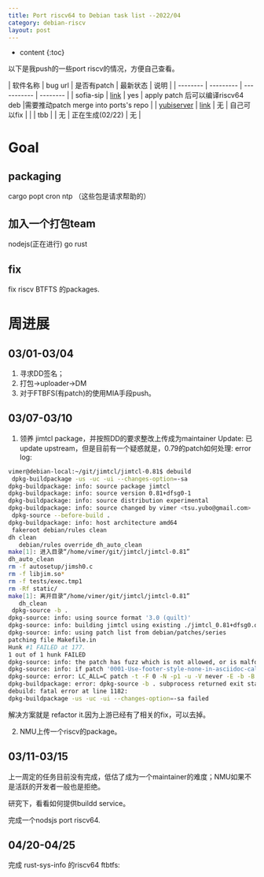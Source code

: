 ```yaml
---
title: Port riscv64 to Debian task list --2022/04
category: debian-riscv
layout: post
---
```

* content
{:toc}

以下是我push的一些port riscv的情况，方便自己查看。

| 软件名称 | bug url   | 是否有patch | 最新状态 |   说明 |
| -------- | --------- | ----------- | -------- |
| sofia-sip  | [link](https://bugs.debian.org/cgi-bin/bugreport.cgi?bug=978498) |  yes           |  apply patch 后可以编译riscv64 deb |需要推动patch merge into ports's repo      |
| [yubiserver](https://udd.debian.org/cgi-bin/ftbfs.cgi?arch=riscv64)     | [link](https://buildd.debian.org/status/package.php?p=yubiserver&suite=sid)     | 无 | 自己可以fix  | |
| tbb | | 无 | 正在生成(02/22) | 无 |

# Goal

## packaging
cargo  popt cron ntp （这些包是请求帮助的）

## 加入一个打包team

nodejs(正在进行)   go   rust

## fix 

fix riscv BTFTS 的packages.

# 周进展
## 03/01-03/04
1. 寻求DD签名；
2. 打包->uploader->DM
3. 对于FTBFS(有patch)的使用MIA手段push。

## 03/07-03/10
1. 领养 jimtcl package，并按照DD的要求整改上传成为maintainer
Update: 已update upstream，但是目前有一个疑惑就是，0.79的patch如何处理:
error log:

```bash
vimer@debian-local:~/git/jimtcl/jimtcl-0.81$ debuild
 dpkg-buildpackage -us -uc -ui --changes-option=-sa
dpkg-buildpackage: info: source package jimtcl
dpkg-buildpackage: info: source version 0.81+dfsg0-1
dpkg-buildpackage: info: source distribution experimental
dpkg-buildpackage: info: source changed by vimer <tsu.yubo@gmail.com>
 dpkg-source --before-build .
dpkg-buildpackage: info: host architecture amd64
 fakeroot debian/rules clean
dh clean
   debian/rules override_dh_auto_clean
make[1]: 进入目录“/home/vimer/git/jimtcl/jimtcl-0.81”
dh_auto_clean
rm -f autosetup/jimsh0.c
rm -f libjim.so*
rm -f tests/exec.tmp1
rm -Rf static/
make[1]: 离开目录“/home/vimer/git/jimtcl/jimtcl-0.81”
   dh_clean
 dpkg-source -b .
dpkg-source: info: using source format '3.0 (quilt)'
dpkg-source: info: building jimtcl using existing ./jimtcl_0.81+dfsg0.orig.tar.gz
dpkg-source: info: using patch list from debian/patches/series
patching file Makefile.in
Hunk #1 FAILED at 177.
1 out of 1 hunk FAILED
dpkg-source: info: the patch has fuzz which is not allowed, or is malformed
dpkg-source: info: if patch '0001-Use-footer-style-none-in-asciidoc-call.patch' is correctly applied by quilt, use 'quilt refresh' to update it
dpkg-source: error: LC_ALL=C patch -t -F 0 -N -p1 -u -V never -E -b -B .pc/0001-Use-footer-style-none-in-asciidoc-call.patch/ --reject-file=- < jimtcl-0.81.orig.1TfyhX/debian/patches/0001-Use-footer-style-none-in-asciidoc-call.patch subprocess returned exit status 1
dpkg-buildpackage: error: dpkg-source -b . subprocess returned exit status 2
debuild: fatal error at line 1182:
dpkg-buildpackage -us -uc -ui --changes-option=-sa failed
```
解决方案就是 refactor it.因为上游已经有了相关的fix，可以去掉。

2. NMU上传一个riscv的package。

## 03/11-03/15
上一周定的任务目前没有完成，低估了成为一个maintainer的难度；NMU如果不是活跃的开发者一般也是拒绝。

研究下，看看如何提供buildd service。

完成一个nodsjs port riscv64.

## 04/20-04/25

完成 rust-sys-info 的riscv64 ftbtfs:
